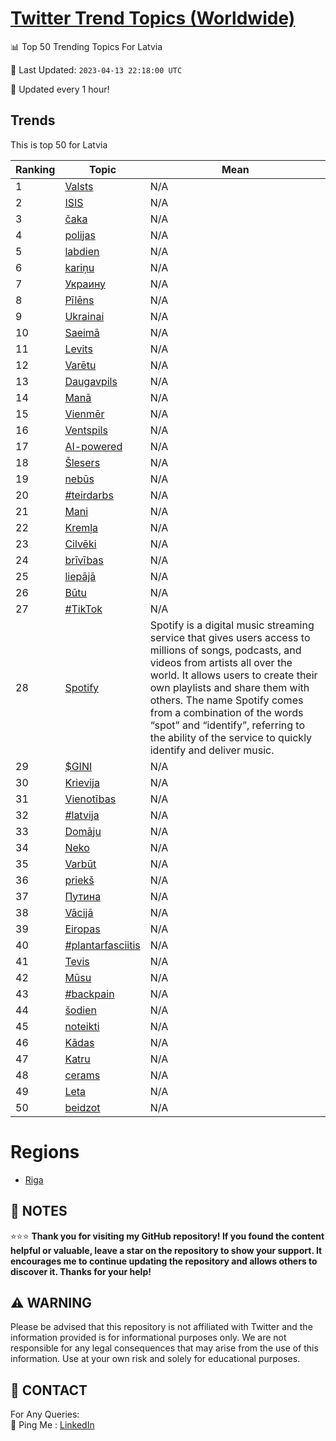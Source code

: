 [Twitter Trend Topics (Worldwide)](https://github.com/ErcinDedeoglu/Twitter-Trend-Topics)
==========


📊 Top 50 Trending Topics For Latvia

📆 Last Updated: `2023-04-13 22:18:00 UTC`

🔧 Updated every 1 hour!


## Trends

This is top 50 for Latvia

| Ranking | Topic | Mean |
| ------- | ------------ | ------------ |
| 1 | [Valsts](http://twitter.com/search?q=Valsts) | N/A |
| 2 | [ISIS](http://twitter.com/search?q=ISIS) | N/A |
| 3 | [čaka](http://twitter.com/search?q=%c4%8daka) | N/A |
| 4 | [polijas](http://twitter.com/search?q=polijas) | N/A |
| 5 | [labdien](http://twitter.com/search?q=labdien) | N/A |
| 6 | [kariņu](http://twitter.com/search?q=kari%c5%86u) | N/A |
| 7 | [Украину](http://twitter.com/search?q=%d0%a3%d0%ba%d1%80%d0%b0%d0%b8%d0%bd%d1%83) | N/A |
| 8 | [Pīlēns](http://twitter.com/search?q=P%c4%abl%c4%93ns) | N/A |
| 9 | [Ukrainai](http://twitter.com/search?q=Ukrainai) | N/A |
| 10 | [Saeimā](http://twitter.com/search?q=Saeim%c4%81) | N/A |
| 11 | [Levits](http://twitter.com/search?q=Levits) | N/A |
| 12 | [Varētu](http://twitter.com/search?q=Var%c4%93tu) | N/A |
| 13 | [Daugavpils](http://twitter.com/search?q=Daugavpils) | N/A |
| 14 | [Manā](http://twitter.com/search?q=Man%c4%81) | N/A |
| 15 | [Vienmēr](http://twitter.com/search?q=Vienm%c4%93r) | N/A |
| 16 | [Ventspils](http://twitter.com/search?q=Ventspils) | N/A |
| 17 | [AI-powered](http://twitter.com/search?q=AI-powered) | N/A |
| 18 | [Šlesers](http://twitter.com/search?q=%c5%a0lesers) | N/A |
| 19 | [nebūs](http://twitter.com/search?q=neb%c5%abs) | N/A |
| 20 | [#teirdarbs](http://twitter.com/search?q=%23teirdarbs) | N/A |
| 21 | [Mani](http://twitter.com/search?q=Mani) | N/A |
| 22 | [Kremļa](http://twitter.com/search?q=Krem%c4%bca) | N/A |
| 23 | [Cilvēki](http://twitter.com/search?q=Cilv%c4%93ki) | N/A |
| 24 | [brīvības](http://twitter.com/search?q=br%c4%abv%c4%abbas) | N/A |
| 25 | [liepājā](http://twitter.com/search?q=liep%c4%81j%c4%81) | N/A |
| 26 | [Būtu](http://twitter.com/search?q=B%c5%abtu) | N/A |
| 27 | [#TikTok](http://twitter.com/search?q=%23TikTok) | N/A |
| 28 | [Spotify](http://twitter.com/search?q=Spotify) | Spotify is a digital music streaming service that gives users access to millions of songs, podcasts, and videos from artists all over the world. It allows users to create their own playlists and share them with others. The name Spotify comes from a combination of the words “spot” and “identify”, referring to the ability of the service to quickly identify and deliver music. |
| 29 | [$GINI](http://twitter.com/search?q=%24GINI) | N/A |
| 30 | [Krievija](http://twitter.com/search?q=Krievija) | N/A |
| 31 | [Vienotības](http://twitter.com/search?q=Vienot%c4%abbas) | N/A |
| 32 | [#latvija](http://twitter.com/search?q=%23latvija) | N/A |
| 33 | [Domāju](http://twitter.com/search?q=Dom%c4%81ju) | N/A |
| 34 | [Neko](http://twitter.com/search?q=Neko) | N/A |
| 35 | [Varbūt](http://twitter.com/search?q=Varb%c5%abt) | N/A |
| 36 | [priekš](http://twitter.com/search?q=priek%c5%a1) | N/A |
| 37 | [Путина](http://twitter.com/search?q=%d0%9f%d1%83%d1%82%d0%b8%d0%bd%d0%b0) | N/A |
| 38 | [Vācijā](http://twitter.com/search?q=V%c4%81cij%c4%81) | N/A |
| 39 | [Eiropas](http://twitter.com/search?q=Eiropas) | N/A |
| 40 | [#plantarfasciitis](http://twitter.com/search?q=%23plantarfasciitis) | N/A |
| 41 | [Tevis](http://twitter.com/search?q=Tevis) | N/A |
| 42 | [Mūsu](http://twitter.com/search?q=M%c5%absu) | N/A |
| 43 | [#backpain](http://twitter.com/search?q=%23backpain) | N/A |
| 44 | [šodien](http://twitter.com/search?q=%c5%a1odien) | N/A |
| 45 | [noteikti](http://twitter.com/search?q=noteikti) | N/A |
| 46 | [Kādas](http://twitter.com/search?q=K%c4%81das) | N/A |
| 47 | [Katru](http://twitter.com/search?q=Katru) | N/A |
| 48 | [cerams](http://twitter.com/search?q=cerams) | N/A |
| 49 | [Leta](http://twitter.com/search?q=Leta) | N/A |
| 50 | [beidzot](http://twitter.com/search?q=beidzot) | N/A |



# Regions

* [Riga](</Latvia/Riga.md>)



## 📝 NOTES

⭐⭐⭐ **Thank you for visiting my GitHub repository! If you found the content helpful or valuable, leave a star on the repository to show your support. It encourages me to continue updating the repository and allows others to discover it. Thanks for your help!**


## ⚠️ WARNING

Please be advised that this repository is not affiliated with Twitter and the information provided is for informational purposes only. We are not responsible for any legal consequences that may arise from the use of this information. Use at your own risk and solely for educational purposes.


## 📨 CONTACT

 For Any Queries:  
            🏓 Ping Me : [LinkedIn](https://www.linkedin.com/in/ercindedeoglu/)
